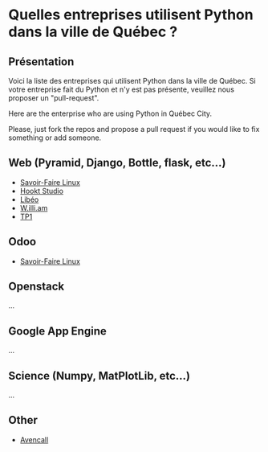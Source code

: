 Quelles entreprises utilisent Python dans la ville de Québec ?
==============================================

Présentation
------------
Voici la liste des entreprises qui utilisent Python dans la ville de Québec. Si votre entreprise fait du Python et n'y est pas présente, veuillez nous proposer un "pull-request".

Here are the enterprise who are using Python in Québec City.

Please, just fork the repos and propose a pull request if you would like to fix something or add someone.

## Web (Pyramid, Django, Bottle, flask, etc...)

* [Savoir-Faire Linux](http://www.savoirfairelinux.com)
* [Hookt Studio](http://hooktstudios.com/)
* [Libéo](http://libeo.com/)
* [W.illi.am](http://w.illi.am/fr/)
* [TP1](http://www.tp1.ca/)

## Odoo

* [Savoir-Faire Linux](http://www.savoirfairelinux.com)

## Openstack

...

## Google App Engine

...

## Science (Numpy, MatPlotLib, etc...)

...

## Other

* [Avencall](http://www.avencall.com/qc/)
